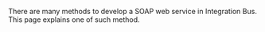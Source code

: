 There are many methods to develop a SOAP web service in Integration Bus. This page explains one of such method.